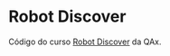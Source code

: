 # Robot Discover

Código do curso [Robot Discover](https://www.udemy.com/course/robot-discover/) da QAx.
